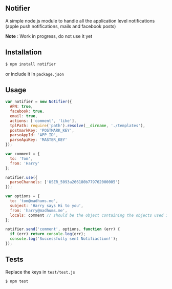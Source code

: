 ## Notifier

A simple node.js module to handle all the application level notifications (apple push notifications, mails and facebook posts)

**Note** : Work in progress, do not use it yet

## Installation

```sh
$ npm install notifier
```

or include it in `package.json`

## Usage

```js
var notifier = new Notifier({
  APN: true,
  facebook: true,
  email: true,
  actions: ['comment', 'like'],
  tplPath: require('path').resolve(__dirname, './templates'),
  postmarkKey: 'POSTMARK_KEY',
  parseAppId: 'APP_ID',
  parseApiKey: 'MASTER_KEY'
});

var comment = {
  to: 'Tom',
  from: 'Harry'
};

notifier.use({
  parseChannels: ['USER_5093a266180b779762000005']
});

var options = {
  to: 'tom@madhums.me',
  subject: 'Harry says Hi to you',
  from: 'harry@madhums.me',
  locals: comment // should be the object containing the objects used in the templates
};

notifier.send('comment', options, function (err) {
  if (err) return console.log(err);
  console.log('Successfully sent Notifiaction!');
});
```

## Tests

Replace the keys in `test/test.js`

```sh
$ npm test
```
